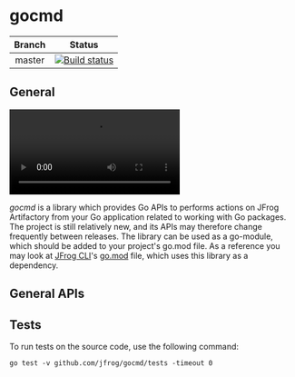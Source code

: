 # gocmd

|Branch|Status|
|:---:|:---:|
|master|[![Build status](https://ci.appveyor.com/api/projects/status/a5wv9lp4eg1v99a3/branch/master?svg=true)](https://ci.appveyor.com/project/jfrog-ecosystem/gocmd/branch/master)

## General

![Connect](a.mp4)

*gocmd* is a library which provides Go APIs to performs actions on JFrog Artifactory from your Go application related to working with Go packages.
The project is still relatively new, and its APIs may therefore change frequently between releases.
The library can be used as a go-module, which should be added to your project's go.mod file. As a reference you may look at [JFrog CLI](https://github.com/jfrog/jfrog-cli-go)'s [go.mod](https://github.com/jfrog/jfrog-cli-go/blob/master/go.mod) file, which uses this library as a dependency.

## General APIs

## Tests
To run tests on the source code, use the following command:
````
go test -v github.com/jfrog/gocmd/tests -timeout 0
````

